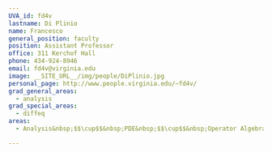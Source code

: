 ```yaml
---
UVA_id: fd4v
lastname: Di Plinio
name: Francesco
general_position: faculty
position: Assistant Professor
office: 311 Kerchof Hall
phone: 434-924-8946
email: fd4v@virginia.edu
image: __SITE_URL__/img/people/DiPlinio.jpg
personal_page: http://www.people.virginia.edu/~fd4v/
grad_general_areas:
  - analysis
grad_special_areas:
  - diffeq
areas:
  - Analysis&nbsp;$$\cup$$&nbsp;PDE&nbsp;$$\cup$$&nbsp;Operator Algebras

---
```

